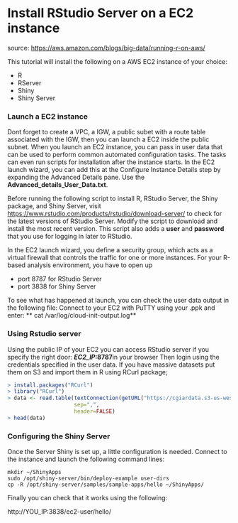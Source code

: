 # Install RStudio Server on a EC2 instance 

source: https://aws.amazon.com/blogs/big-data/running-r-on-aws/


This tutorial will install the following on a AWS EC2 instance of your choice:

* R
* RServer
* Shiny
* Shiny Server

### Launch a EC2 instance
Dont forget to create a VPC, a IGW, a public subet with a route table associated with the IGW, then you can launch a EC2 inside the public subnet.
When you launch an EC2 instance, you can pass in user data that can be used to perform common automated configuration tasks. 
The tasks can even run scripts for installation after the instance starts. 
In the EC2 launch wizard, you can add this at the Configure Instance Details step by expanding the Advanced Details pane.
Use the **Advanced_details_User_Data.txt**.

Before running the following script to install R, RStudio Server, the Shiny package, and Shiny Server, 
visit https://www.rstudio.com/products/rstudio/download-server/ to check for the latest versions of RStudio Server. 
Modify the script to download and install the most recent version. This script also adds a **user** and **password** that you use for logging in later to RStudio.

In the EC2 launch wizard, you define a security group, which acts as a virtual firewall that controls the traffic for one or more instances. 
For your R-based analysis environment, you have to open up 
* port 8787 for RStudio Server 
* port 3838 for Shiny Server


To see what has happened at launch, you can check the user data output in the following file:
Connect to your EC2 with PuTTY using your .ppk and enter:
** cat /var/log/cloud-init-output.log**

### Using Rstudio server
Using the public IP of your EC2 you can access RStudio server if you specify the right door: ***EC2_IP*:8787**in your browser
Then login using the credentials specified in the user data.
If you have massive datasets put them on S3 and import them in R using RCurl package;

```R
> install.packages("RCurl")
> library("RCurl") 
> data <- read.table(textConnection(getURL("https://cgiardata.s3-us-west-2.amazonaws.com/ccafs/amzn.csv")),
					 sep=",",
					 header=FALSE)
> head(data)
```

### Configuring the Shiny Server
Once the Server Shiny is set up, a little configuration is needed. Connect to the instance and launch the following command lines:

```
mkdir ~/ShinyApps
sudo /opt/shiny-server/bin/deploy-example user-dirs
cp -R /opt/shiny-server/samples/sample-apps/hello ~/ShinyApps/
```

Finally you can check that it works using the following:

http://YOU_IP:3838/ec2-user/hello/